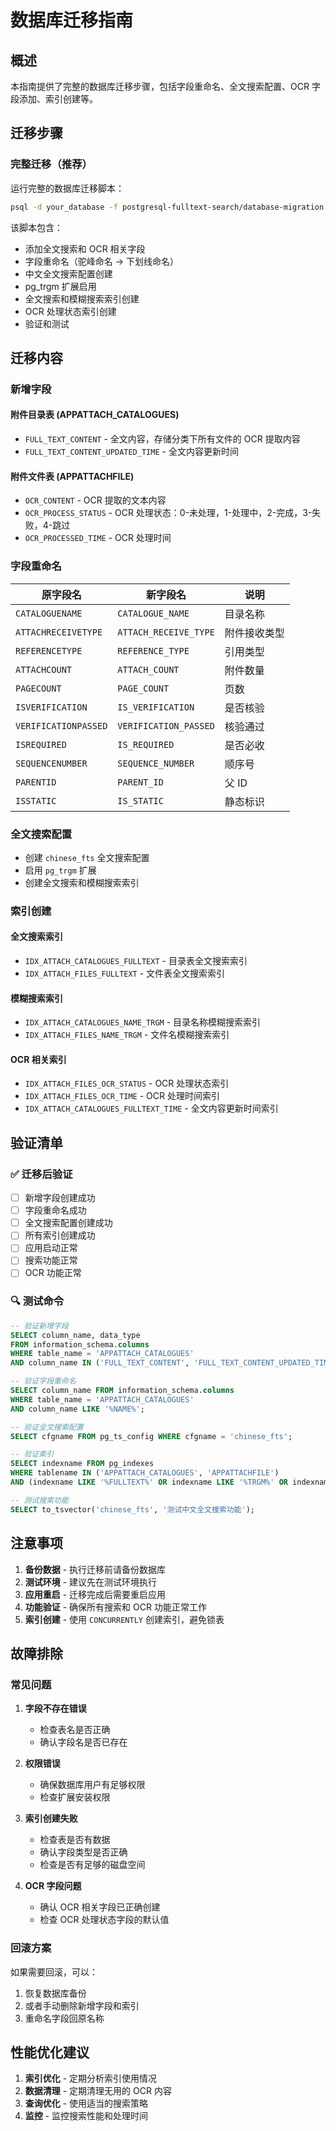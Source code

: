 # 数据库迁移指南

## 概述

本指南提供了完整的数据库迁移步骤，包括字段重命名、全文搜索配置、OCR 字段添加、索引创建等。

## 迁移步骤

### 完整迁移（推荐）

运行完整的数据库迁移脚本：

```bash
psql -d your_database -f postgresql-fulltext-search/database-migration.sql
```

该脚本包含：

-   添加全文搜索和 OCR 相关字段
-   字段重命名（驼峰命名 → 下划线命名）
-   中文全文搜索配置创建
-   pg_trgm 扩展启用
-   全文搜索和模糊搜索索引创建
-   OCR 处理状态索引创建
-   验证和测试

## 迁移内容

### 新增字段

#### 附件目录表 (APPATTACH_CATALOGUES)

-   `FULL_TEXT_CONTENT` - 全文内容，存储分类下所有文件的 OCR 提取内容
-   `FULL_TEXT_CONTENT_UPDATED_TIME` - 全文内容更新时间

#### 附件文件表 (APPATTACHFILE)

-   `OCR_CONTENT` - OCR 提取的文本内容
-   `OCR_PROCESS_STATUS` - OCR 处理状态：0-未处理，1-处理中，2-完成，3-失败，4-跳过
-   `OCR_PROCESSED_TIME` - OCR 处理时间

### 字段重命名

| 原字段名             | 新字段名              | 说明         |
| -------------------- | --------------------- | ------------ |
| `CATALOGUENAME`      | `CATALOGUE_NAME`      | 目录名称     |
| `ATTACHRECEIVETYPE`  | `ATTACH_RECEIVE_TYPE` | 附件接收类型 |
| `REFERENCETYPE`      | `REFERENCE_TYPE`      | 引用类型     |
| `ATTACHCOUNT`        | `ATTACH_COUNT`        | 附件数量     |
| `PAGECOUNT`          | `PAGE_COUNT`          | 页数         |
| `ISVERIFICATION`     | `IS_VERIFICATION`     | 是否核验     |
| `VERIFICATIONPASSED` | `VERIFICATION_PASSED` | 核验通过     |
| `ISREQUIRED`         | `IS_REQUIRED`         | 是否必收     |
| `SEQUENCENUMBER`     | `SEQUENCE_NUMBER`     | 顺序号       |
| `PARENTID`           | `PARENT_ID`           | 父 ID        |
| `ISSTATIC`           | `IS_STATIC`           | 静态标识     |

### 全文搜索配置

-   创建 `chinese_fts` 全文搜索配置
-   启用 `pg_trgm` 扩展
-   创建全文搜索和模糊搜索索引

### 索引创建

#### 全文搜索索引

-   `IDX_ATTACH_CATALOGUES_FULLTEXT` - 目录表全文搜索索引
-   `IDX_ATTACH_FILES_FULLTEXT` - 文件表全文搜索索引

#### 模糊搜索索引

-   `IDX_ATTACH_CATALOGUES_NAME_TRGM` - 目录名称模糊搜索索引
-   `IDX_ATTACH_FILES_NAME_TRGM` - 文件名模糊搜索索引

#### OCR 相关索引

-   `IDX_ATTACH_FILES_OCR_STATUS` - OCR 处理状态索引
-   `IDX_ATTACH_FILES_OCR_TIME` - OCR 处理时间索引
-   `IDX_ATTACH_CATALOGUES_FULLTEXT_TIME` - 全文内容更新时间索引

## 验证清单

### ✅ 迁移后验证

-   [ ] 新增字段创建成功
-   [ ] 字段重命名成功
-   [ ] 全文搜索配置创建成功
-   [ ] 所有索引创建成功
-   [ ] 应用启动正常
-   [ ] 搜索功能正常
-   [ ] OCR 功能正常

### 🔍 测试命令

```sql
-- 验证新增字段
SELECT column_name, data_type
FROM information_schema.columns
WHERE table_name = 'APPATTACH_CATALOGUES'
AND column_name IN ('FULL_TEXT_CONTENT', 'FULL_TEXT_CONTENT_UPDATED_TIME');

-- 验证字段重命名
SELECT column_name FROM information_schema.columns
WHERE table_name = 'APPATTACH_CATALOGUES'
AND column_name LIKE '%NAME%';

-- 验证全文搜索配置
SELECT cfgname FROM pg_ts_config WHERE cfgname = 'chinese_fts';

-- 验证索引
SELECT indexname FROM pg_indexes
WHERE tablename IN ('APPATTACH_CATALOGUES', 'APPATTACHFILE')
AND (indexname LIKE '%FULLTEXT%' OR indexname LIKE '%TRGM%' OR indexname LIKE '%OCR%');

-- 测试搜索功能
SELECT to_tsvector('chinese_fts', '测试中文全文搜索功能');
```

## 注意事项

1. **备份数据** - 执行迁移前请备份数据库
2. **测试环境** - 建议先在测试环境执行
3. **应用重启** - 迁移完成后需要重启应用
4. **功能验证** - 确保所有搜索和 OCR 功能正常工作
5. **索引创建** - 使用 `CONCURRENTLY` 创建索引，避免锁表

## 故障排除

### 常见问题

1. **字段不存在错误**

    - 检查表名是否正确
    - 确认字段名是否已存在

2. **权限错误**

    - 确保数据库用户有足够权限
    - 检查扩展安装权限

3. **索引创建失败**

    - 检查表是否有数据
    - 确认字段类型是否正确
    - 检查是否有足够的磁盘空间

4. **OCR 字段问题**
    - 确认 OCR 相关字段已正确创建
    - 检查 OCR 处理状态字段的默认值

### 回滚方案

如果需要回滚，可以：

1. 恢复数据库备份
2. 或者手动删除新增字段和索引
3. 重命名字段回原名称

## 性能优化建议

1. **索引优化** - 定期分析索引使用情况
2. **数据清理** - 定期清理无用的 OCR 内容
3. **查询优化** - 使用适当的搜索策略
4. **监控** - 监控搜索性能和处理时间
